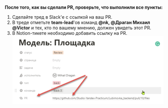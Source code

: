 **После того, как вы сделали PR, проверьте, что выполнили все пункты:**

1. Сделайте тред в Slack'е с ссылкой на ваш PR.
2. В треде отметьте **team-lead**'ов команд **@nk, @Драган Михаил @Victor** и тех, кто по вашему мнению, должен увидеть этот PR.
3. В Notion-тикете необходимо добавить ссылку на PR.
![alt pr link in notion](pr_link_notion_ticket.jpg)
